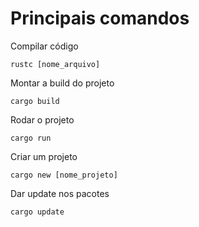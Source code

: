 # Principais comandos

Compilar código
```
rustc [nome_arquivo]
```

Montar a build do projeto
```
cargo build
```
Rodar o projeto
```
cargo run
```
Criar um projeto
```
cargo new [nome_projeto]
```
Dar update nos pacotes
```
cargo update
```